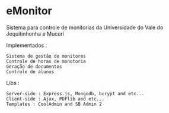 # eMonitor

Sistema para controle de monitorias da Universidade do Vale do Jequitinhonha e Mucuri

Implementados : 
```
Sistema de gestão de monitores
Controle de horas de monotoria
Geração de documentos
Controle de alunos
```

Libs :
```
Server-side : Express.js, Mongodb, bcrypt and etc...
Client-side : Ajax, PDFlib and etc...
Templates : CoolAdmin and SB Admin 2

```